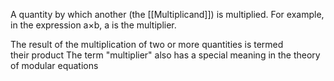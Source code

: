 A quantity by which another (the [[Multiplicand]]) is multiplied. For example, in the expression a×b, a is the multiplier.

The result of the multiplication of two or more quantities is termed their product
The term "multiplier" also has a special meaning in the theory of modular equations